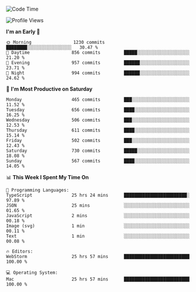 <!--START_SECTION:waka-->
![Code Time](http://img.shields.io/badge/Code%20Time-2%2C821%20hrs%206%20mins-blue)

![Profile Views](http://img.shields.io/badge/Profile%20Views-1-blue)

**I'm an Early 🐤** 

```text
🌞 Morning                1230 commits        ████████░░░░░░░░░░░░░░░░░   30.47 % 
🌆 Daytime                856 commits         █████░░░░░░░░░░░░░░░░░░░░   21.20 % 
🌃 Evening                957 commits         ██████░░░░░░░░░░░░░░░░░░░   23.71 % 
🌙 Night                  994 commits         ██████░░░░░░░░░░░░░░░░░░░   24.62 % 
```
📅 **I'm Most Productive on Saturday** 

```text
Monday                   465 commits         ███░░░░░░░░░░░░░░░░░░░░░░   11.52 % 
Tuesday                  656 commits         ████░░░░░░░░░░░░░░░░░░░░░   16.25 % 
Wednesday                506 commits         ███░░░░░░░░░░░░░░░░░░░░░░   12.53 % 
Thursday                 611 commits         ████░░░░░░░░░░░░░░░░░░░░░   15.14 % 
Friday                   502 commits         ███░░░░░░░░░░░░░░░░░░░░░░   12.43 % 
Saturday                 730 commits         █████░░░░░░░░░░░░░░░░░░░░   18.08 % 
Sunday                   567 commits         ████░░░░░░░░░░░░░░░░░░░░░   14.05 % 
```


📊 **This Week I Spent My Time On** 

```text
💬 Programming Languages: 
TypeScript               25 hrs 24 mins      ████████████████████████░   97.89 % 
JSON                     25 mins             ░░░░░░░░░░░░░░░░░░░░░░░░░   01.65 % 
JavaScript               2 mins              ░░░░░░░░░░░░░░░░░░░░░░░░░   00.18 % 
Image (svg)              1 min               ░░░░░░░░░░░░░░░░░░░░░░░░░   00.11 % 
Text                     1 min               ░░░░░░░░░░░░░░░░░░░░░░░░░   00.08 % 

🔥 Editors: 
WebStorm                 25 hrs 57 mins      █████████████████████████   100.00 % 

💻 Operating System: 
Mac                      25 hrs 57 mins      █████████████████████████   100.00 % 
```


<!--END_SECTION:waka-->
